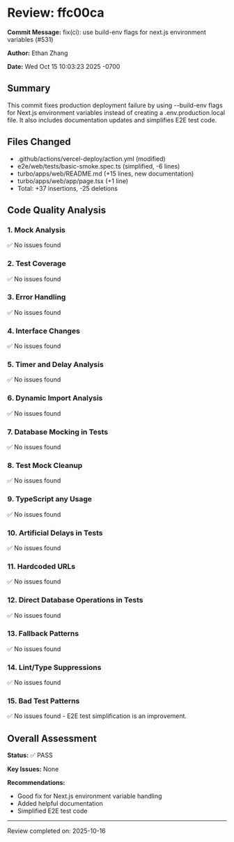 # Review: ffc00ca

**Commit Message:** fix(ci): use build-env flags for next.js environment variables (#531)

**Author:** Ethan Zhang

**Date:** Wed Oct 15 10:03:23 2025 -0700

## Summary

This commit fixes production deployment failure by using --build-env flags for Next.js environment variables instead of creating a .env.production.local file. It also includes documentation updates and simplifies E2E test code.

## Files Changed

- .github/actions/vercel-deploy/action.yml (modified)
- e2e/web/tests/basic-smoke.spec.ts (simplified, -6 lines)
- turbo/apps/web/README.md (+15 lines, new documentation)
- turbo/apps/web/app/page.tsx (+1 line)
- Total: +37 insertions, -25 deletions

## Code Quality Analysis

### 1. Mock Analysis
✅ No issues found

### 2. Test Coverage
✅ No issues found

### 3. Error Handling
✅ No issues found

### 4. Interface Changes
✅ No issues found

### 5. Timer and Delay Analysis
✅ No issues found

### 6. Dynamic Import Analysis
✅ No issues found

### 7. Database Mocking in Tests
✅ No issues found

### 8. Test Mock Cleanup
✅ No issues found

### 9. TypeScript any Usage
✅ No issues found

### 10. Artificial Delays in Tests
✅ No issues found

### 11. Hardcoded URLs
✅ No issues found

### 12. Direct Database Operations in Tests
✅ No issues found

### 13. Fallback Patterns
✅ No issues found

### 14. Lint/Type Suppressions
✅ No issues found

### 15. Bad Test Patterns
✅ No issues found - E2E test simplification is an improvement.

## Overall Assessment

**Status:** ✅ PASS

**Key Issues:** None

**Recommendations:**
- Good fix for Next.js environment variable handling
- Added helpful documentation
- Simplified E2E test code

---
Review completed on: 2025-10-16
